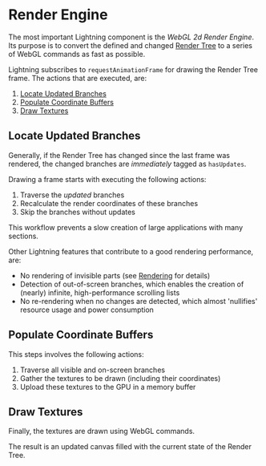 # Render Engine

The most important Lightning component is the *WebGL 2d Render Engine*. Its purpose is to convert the defined and changed [Render Tree](RenderTree.md) to a series of WebGL commands as fast as possible.

Lightning subscribes to `requestAnimationFrame` for drawing the Render Tree frame. The actions that are executed, are:

1. [Locate Updated Branches](#Locate-Updated-Branches)
2. [Populate Coordinate Buffers](#Populate-Coordinate-Buffers)
3. [Draw Textures](#Draw-Textures)

## Locate Updated Branches

Generally, if the Render Tree has changed since the last frame was rendered, the changed branches are *immediately* tagged as `hasUpdates`.

Drawing a frame starts with executing the following actions:

1. Traverse the *updated* branches
2. Recalculate the render coordinates
of these branches
3. Skip the branches without updates

This workflow prevents a slow creation of large
applications with many sections.

Other Lightning features that contribute to a good rendering performance, are:

* No rendering of invisible parts
(see [Rendering](Elements/Rendering.md) for details)
* Detection of out-of-screen branches, which enables the creation of (nearly) infinite, high-performance scrolling lists
* No re-rendering when no changes are detected, which almost 'nullifies' resource usage and power consumption

## Populate Coordinate Buffers

This steps involves the following actions:

1. Traverse all visible and on-screen branches
2. Gather the textures to be drawn (including their coordinates)
3. Upload these textures to the GPU in a memory buffer

## Draw Textures

Finally, the textures are drawn using WebGL commands.

The result is an updated canvas filled with the current state of
the Render Tree.
